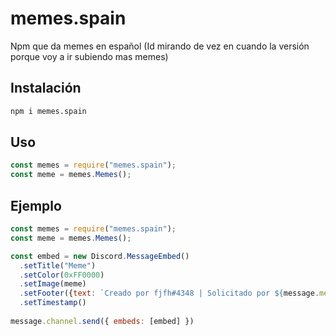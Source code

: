 # memes.spain
Npm que da memes en español
(Id mirando de vez en cuando la versión porque voy a ir subiendo mas memes)
## Instalación
```sh
npm i memes.spain
```
## Uso
```js
const memes = require("memes.spain");
const meme = memes.Memes();
```
## Ejemplo
```js
const memes = require("memes.spain");
const meme = memes.Memes();

const embed = new Discord.MessageEmbed()
  .setTitle("Meme")
  .setColor(0xFF0000)
  .setImage(meme)
  .setFooter({text: `Creado por fjfh#4348 | Solicitado por ${message.member.displayName}`})
  .setTimestamp()
  
message.channel.send({ embeds: [embed] })
```
